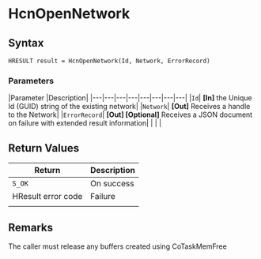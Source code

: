 # HcnOpenNetwork

## Syntax
`HRESULT result = HcnOpenNetwork(Id, Network, ErrorRecord)`

### Parameters
|Parameter     |Description|
|---|---|---|---|---|---|---|---| 
|`Id`| **[In]** the Unique Id (GUID) string of the existing network|
|`Network`| **[Out]** Receives a handle to the Network|
|`ErrorRecord`| **[Out] [Optional]** Receives a JSON document on failure with extended result information|
|    |    | 



## Return Values
|Return | Description|
|---|---|
|`S_OK`|On success|
|HResult error code|Failure|
|     |     |

## Remarks

The caller must release any buffers created using CoTaskMemFree